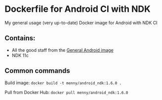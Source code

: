 # Dockerfile for Android CI with NDK
My general usage (very up-to-date) Docker image for Android with NDK CI 

## Contains:

* All the good staff from the [General Android image](https://github.com/menny/docker_android/blob/master/README.md)
* NDK 11c

## Common commands
Build image: `docker build -t menny/android_ndk:1.6.0 .`

Pull from Docker Hub: `docker pull menny/android_ndk:1.6.0`